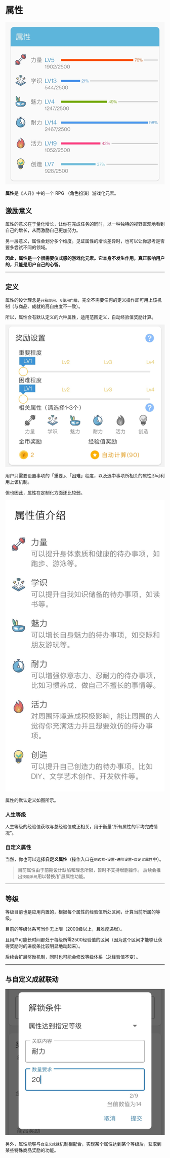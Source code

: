 # 属性

![](_media/attributes/attr_01.jpg ':size=30%')

**属性**是《人升》中的一个 RPG （角色扮演）游戏化元素。

## 激励意义

属性的意义在于量化增长，让你在完成任务的同时，以一种独特的视野直观地看到自己的增长，从而激励自己更加努力。

另一层意义，属性会划分多个维度。见证属性的增长差异时，也可以让你思考是否要多尝试不同的领域。

**因此，属性是一个很需要仪式感的游戏化元素。它本身不发生作用，真正影响用户的，只能是用户自己的心智。**


---

## 定义

属性的设计理念是`开箱即用`、`0使用门槛`，完全不需要任何的定义操作即可用上该机制（与商品、成就的高自由度不一致）。

所以，属性会有默认定义的六种属性，适用范围定义，自动经验值奖励计算。

![](_media/attributes/attr_03.jpg ':size=30%')

用户只需要设置事项的「重要」、「困难」程度，以及选中事项所相关的属性即可利用上该机制。

但也因此，属性在定制化方面还比较弱。

![](_media/attributes/attr_02.jpg ':size=30%')

属性的默认定义如图所示。

### 人生等级

人生等级的经验值获取与总经验值成正相关，用于衡量“所有属性的平均完成情况”。

### 自定义属性

当然，你也可以选择**自定义属性**（操作入口在`侧边栏`-`设置`-`进阶设置`-`自定义属性`中）。

> 目前属性由于前期设计缺陷和理念所限，暂时不支持增删操作。
> 后续会推出`技能系统`用以替换/扩展属性功能。

---

## 等级

等级目前也是应用内置的，根据每个属性的经验值所处区间，计算当前所属的等级。

目前的等级体系可当作无上限（2000级以上，且难度递增）。

且用户可能长时间都处于每级所需2500经验值的区间（因为这个区间才能够让获得奖励时的进度条比较明显地动起来）。

后续会扩展奖励机制，同时也可能会修改等级体系（总经验值不变）。

---

## 与自定义成就联动

![](_media/attributes/attr_04.jpg ':size=30%')

另外，属性能够与`自定义成就`机制相配合，实现某个属性达到某个等级后，获取到某些特殊商品奖励的功能。